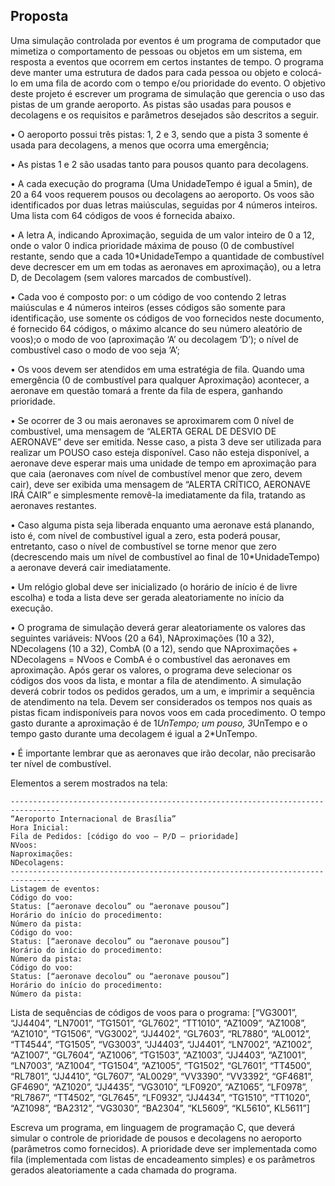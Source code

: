 ## Proposta

Uma simulação controlada por eventos é um programa de computador
que mimetiza o comportamento de pessoas ou objetos em um sistema,
em resposta a eventos que ocorrem em certos instantes de tempo. O
programa deve manter uma estrutura de dados para cada pessoa ou
objeto e colocá-lo em uma fila de acordo com o tempo e/ou prioridade do
evento. O objetivo deste projeto é escrever um programa de simulação
que gerencia o uso das pistas de um grande aeroporto. As pistas são
usadas para pousos e decolagens e os requisitos e parâmetros desejados
são descritos a seguir.

• O aeroporto possui três pistas: 1, 2 e 3, sendo que a pista 3
somente é usada para decolagens, a menos que ocorra uma
emergência;

• As pistas 1 e 2 são usadas tanto para pousos quanto para
decolagens.

• A cada execução do programa (Uma UnidadeTempo é igual a 5min),
de 20 a 64 voos requerem pousos ou decolagens ao aeroporto. Os
voos são identificados por duas letras maiúsculas, seguidas por 4
números inteiros. Uma lista com 64 códigos de voos é fornecida
abaixo.

• A letra A, indicando Aproximação, seguida de um valor inteiro de 0
a 12, onde o valor 0 indica prioridade máxima de pouso (0 de
combustível restante, sendo que a cada 10*UnidadeTempo a
quantidade de combustível deve decrescer em um em todas as
aeronaves em aproximação), ou a letra D, de Decolagem (sem
valores marcados de combustível).

• Cada voo é composto por:
o um código de voo contendo 2 letras maiúsculas e 4 números
inteiros (esses códigos são somente para identificação, use
somente os códigos de voo fornecidos neste documento, é
fornecido 64 códigos, o máximo alcance do seu número
aleatório de voos);o o modo de voo (aproximação ‘A’ ou decolagem ‘D’);
o nível de combustível caso o modo de voo seja ‘A’;

• Os voos devem ser atendidos em uma estratégia de fila. Quando
uma emergência (0 de combustível para qualquer Aproximação)
acontecer, a aeronave em questão tomará a frente da fila de espera,
ganhando prioridade.

• Se ocorrer de 3 ou mais aeronaves se aproximarem com 0 nível de
combustível, uma mensagem de “ALERTA GERAL DE DESVIO DE
AERONAVE” deve ser emitida. Nesse caso, a pista 3 deve ser
utilizada para realizar um POUSO caso esteja disponível. Caso não
esteja disponível, a aeronave deve esperar mais uma unidade de
tempo em aproximação para que caia (aeronaves com nível de
combustível menor que zero, devem cair), deve ser exibida uma
mensagem de “ALERTA CRÍTICO, AERONAVE IRÁ CAIR” e
simplesmente removê-la imediatamente da fila, tratando as
aeronaves restantes.

• Caso alguma pista seja liberada enquanto uma aeronave está
planando, isto é, com nível de combustível igual a zero, esta poderá
pousar, entretanto, caso o nível de combustível se torne menor que
zero (decrescendo mais um nível de combustível ao final de
10*UnidadeTempo) a aeronave deverá cair imediatamente.

• Um relógio global deve ser inicializado (o horário de início é de livre
escolha) e toda a lista deve ser gerada aleatoriamente no início da
execução.

• O programa de simulação deverá gerar aleatoriamente os valores
das seguintes variáveis: NVoos (20 a 64), NAproximações (10 a 32),
NDecolagens (10 a 32), CombA (0 a 12), sendo que NAproximações + NDecolagens = NVoos e CombA é o combustível das aeronaves
em aproximação. Após gerar os valores, o programa deve
selecionar os códigos dos voos da lista, e montar a fila de
atendimento. A simulação deverá cobrir todos os pedidos gerados,
um a um, e imprimir a sequência de atendimento na tela. Devem
ser considerados os tempos nos quais as pistas ficam indisponíveis
para novos voos em cada procedimento. O tempo gasto durante a
aproximação é de 1*UnTempo; um pouso, 3*UnTempo e o
tempo gasto durante uma decolagem é igual a 2*UnTempo.

• É importante lembrar que as aeronaves que irão decolar, não
precisarão ter nível de combustível.


Elementos a serem mostrados na tela:
```
---------------------------------------------------------------------------------
“Aeroporto Internacional de Brasília”
Hora Inicial:
Fila de Pedidos: [código do voo – P/D – prioridade]
NVoos:
Naproximações:
NDecolagens:
---------------------------------------------------------------------------------
Listagem de eventos:
Código do voo:
Status: [“aeronave decolou” ou “aeronave pousou”]
Horário do início do procedimento:
Número da pista:
Código do voo:
Status: [“aeronave decolou” ou “aeronave pousou”]
Horário do início do procedimento:
Número da pista:
Código do voo:
Status: [“aeronave decolou” ou “aeronave pousou”]
Horário do início do procedimento:
Número da pista:
```

Lista de sequências de códigos de voos para o programa: [“VG3001”,
“JJ4404”, “LN7001”, “TG1501”, “GL7602”, “TT1010”, “AZ1009”, “AZ1008”,
“AZ1010”, “TG1506”, “VG3002”, “JJ4402”, “GL7603”, “RL7880”, “AL0012”,
“TT4544”, “TG1505”, “VG3003”, “JJ4403”, “JJ4401”, “LN7002”, “AZ1002”,
“AZ1007”, “GL7604”, “AZ1006”, “TG1503”, “AZ1003”, “JJ4403”, “AZ1001”,
“LN7003”, “AZ1004”, “TG1504”, “AZ1005”, “TG1502”, “GL7601”,
“TT4500”, “RL7801”, “JJ4410”, “GL7607”, “AL0029”, “VV3390”, “VV3392”,
“GF4681”, GF4690”, “AZ1020”, “JJ4435”, “VG3010”, “LF0920”, “AZ1065”,
“LF0978”, “RL7867”, “TT4502”, “GL7645”, “LF0932”, “JJ4434”, “TG1510”,
“TT1020”, “AZ1098”, “BA2312”, “VG3030”, “BA2304”, “KL5609”,
“KL5610”, KL5611”]

Escreva um programa, em linguagem de programação C, que deverá
simular o controle de prioridade de pousos e decolagens no aeroporto
(parâmetros como fornecidos). A prioridade deve ser implementada como
fila (implementada com listas de encadeamento simples) e os parâmetros
gerados aleatoriamente a cada chamada do programa.
